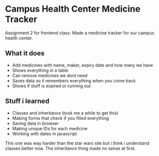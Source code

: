 # Campus Health Center Medicine Tracker

Assignment 2 for frontend class. Made a medicine tracker for our campus health center.

## What it does

- Add medicines with name, maker, expiry date and how many we have
- Shows everything in a table 
- Can remove medicines we dont need
- Saves data so it remembers everything when you come back
- Shows if stuff is expired or running out

## Stuff i learned

- Classes and inheritance (took me a while to get this)
- Making forms that check if you filled everything
- Saving data in browser 
- Making unique IDs for each medicine
- Working with dates in javascript

This one was way harder than the star wars site but i think i understand classes better now. The inheritance thing made no sense at first.